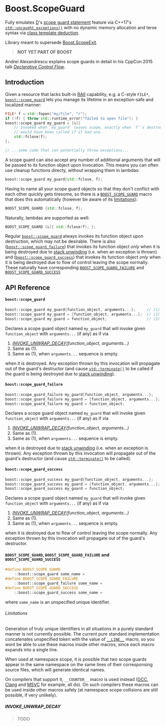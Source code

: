 # Boost.ScopeGuard

Fully emulates [D][D]'s [scope guard statement][D.ScopeGuardStatement] feature
via C++17's [`std::uncaught_exceptions()`][C++.UncaughtExceptions] with no
dynamic memory allocation and terse syntax via
[class template deduction][C++.ClassTemplateDeduction].

Library meant to supersede [Boost.ScopeExit][Boost.ScopeExit].

> **NOT YET PART OF BOOST**

Andrei Alexandrescu explains scope guards in detail in his CppCon 2015 talk
[_Declarative Control Flow_][YouTube.AlexandrescuTalk].

## Introduction

Given a resource that lacks built-in [RAII][RAII] capability, e.g. a C-style 
`FILE*`, [`boost::scope_guard`](#ApiReference.ScopeGuard) lets you manage its
lifetime in an exception-safe and localized manner:

```C++
FILE* f = std::fopen("my/file", "r");
if (!f) { throw std::runtime_error("failed to open file"); }
boost::scope_guard my_guard = [&]{
    // Invoked when `my_guard` leaves scope, exactly when `f`'s destructor
    // would have been called if it had one.
    std::fclose(f);
};

// ...some code that can potentially throw exceptions...
```

A scope guard can also accept any number of additional arguments that will be
passed to its function object upon invocation. This means you can often use 
cleanup functions directy, without wrapping them in lambdas:

```C++
boost::scope_guard my_guard{std::fclose, f};
```

Having to name all your scope guard objects so that they don't conflict with
each other quickly gets tiresome, so there is a
[`BOOST_SCOPE_GUARD`](#ApiReference.Macros) macro that does this automatically
(however be aware of its [limitations](#ApiReference.MacroLimitations)):

```C++
BOOST_SCOPE_GUARD {std::fclose, f};
```

Naturally, lambdas are supported as well:

```C++
BOOST_SCOPE_GUARD [&]{ std::fclose(f); };
```

Regular [`boost::scope_guard`](#ApiReference.ScopeGuard) always
invokes its function object upon destruction, which may not be desirable. There
is also ([`boost::scope_guard_failure`](#ApiReference.ScopeGuardFailure)) that
invokes its function object _only_ when it is being destroyed due to 
[stack unwinding][C++.StackUnwinding] (i.e. when an exception is thrown) and
([`boost::scope_guard_success`](#ApiReference.ScopeGuardSuccess)) that invokes
its function object _only_ when it is being destroyed due to flow of control
leaving the scope normally. These naturally have corresponding
[`BOOST_SCOPE_GUARD_FAILURE`](#ApiReference.Macros) and
[`BOOST_SCOPE_GUARD_SUCCESS`](#ApiReference.Macros)

## API Reference

#### <a name="ApiReference.ScopeGuard">`boost::scope_guard`</a>

```C++
boost::scope_guard my_guard{function_object, arguments...};     // (1)
boost::scope_guard my_guard = {function_object, arguments...};  // (2)
boost::scope_guard my_guard = function_object;                  // (3)
```

Declares a scope guard object named `my_guard` that will invoke given
`function_object` with `arguments...` (if any) as if via

1. <i>[INVOKE_UNWRAP_DECAY](#ApiReference.InvokeUnwrapDecay)(function_object,
    arguments...)</i>
2. Same as (1).
3. Same as (1), when `arguments...` sequence is empty.

when it is destroyed. Any exception thrown by this invocation will propagate 
out of the guard's destructor (and cause [`std::terminate()`][C++.Terminate] to
be called if the guard is being destroyed due to
[stack unwinding][C++.StackUnwinding]).

#### <a name="ApiReference.ScopeGuardFailure">`boost::scope_guard_failure`</a>

```C++
boost::scope_guard_failure my_guard{function_object, arguments...};     // (1)
boost::scope_guard_failure my_guard = {function_object, arguments...};  // (2)
boost::scope_guard_failure my_guard = function_object;                  // (3)
```

Declares a scope guard object named `my_guard` that will invoke given
`function_object` with `arguments...` (if any) as if via

1. <i>[INVOKE_UNWRAP_DECAY](#ApiReference.InvokeUnwrapDecay)(function_object,
    arguments...)</i>
2. Same as (1).
3. Same as (1), when `arguments...` sequence is empty.

when it is destroyed due to [stack unwinding][C++.StackUnwinding] (i.e. when an
exception is thrown). Any exception thrown by this invocation will propagate 
out of the guard's destructor (and cause [`std::terminate()`][C++.Terminate] to
be called).

#### <a name="ApiReference.ScopeGuardSuccess">`boost::scope_guard_success`</a>

```C++
boost::scope_guard_success my_guard{function_object, arguments...};     // (1)
boost::scope_guard_success my_guard = {function_object, arguments...};  // (2)
boost::scope_guard_success my_guard = function_object;                  // (3)
```

Declares a scope guard object named `my_guard` that will invoke given
`function_object` with `arguments...` (if any) as if via

1. <i>[INVOKE_UNWRAP_DECAY](#ApiReference.InvokeUnwrapDecay)(function_object,
    arguments...)</i>
2. Same as (1).
3. Same as (1), when `arguments...` sequence is empty.

when it is destroyed due to flow of control leaving the scope normally. Any
exception thrown by this invocation will propagate out of the guard's
destructor.

#### <a name="ApiReference.Macros">`BOOST_SCOPE_GUARD`, `BOOST_SCOPE_GUARD_FAILURE` and `BOOST_SCOPE_GUARD_SUCCESS`</a>

```C++
#define BOOST_SCOPE_GUARD
    ::boost::scope_guard some_name =
#define BOOST_SCOPE_GUARD_FAILURE
    ::boost::scope_guard_failure some_name =
#define BOOST_SCOPE_GUARD_SUCCESS
    ::boost::scope_guard_success some_name =
```

where `some_name` is an unspecified unique identifier.

###### <a name="ApiReference.MacroLimitations">Limitations</a>

Generation of truly unique identifiers in all situations in a purely 
standard manner is not currently possible. The current pure standard
implementation concatenates unspecified token with the value of
[`__LINE__`][C++.Line] macro, so you wont be able to use these macros inside
other macros, since each macro expands into a single line.

When used at namespace scope, it is possible that two scope guards appear in 
the same namespace on the same lines of their corresponsing source files, which
will generate identical names.

On compilers that support it, `__COUNTER__` macro is used instead
([GCC][C++.Counter.GCC], [Clang][C++.Counter.CLANG] and
[MSVC][C++.Counter.MSVC] for example, all do). On such compilers these macros
can be used inside other macros safely (at namespace scope collisions are
still possible, if very unlikely).

##### <a name="ApiReference.InvokeUnwrapDecay"><i>INVOKE_UNWRAP_DECAY</i></a>

> TODO



[Boost.ScopeExit]: http://www.boost.org/doc/libs/release/libs/scope_exit/doc/html/index.html
[D]: https://dlang.org/
[D.ScopeGuardStatement]: https://dlang.org/spec/statement.html#scope-guard-statement
[C++.UncaughtExceptions]: http://en.cppreference.com/w/cpp/error/uncaught_exception
[C++.ClassTemplateDeduction]: http://en.cppreference.com/w/cpp/language/class_template_deduction
[YouTube.AlexandrescuTalk]: https://youtu.be/WjTrfoiB0MQ
[RAII]: http://en.cppreference.com/w/cpp/language/raii
[C++.StackUnwinding]: http://en.cppreference.com/w/cpp/language/throw#Stack_unwinding
[C++.Terminate]: http://en.cppreference.com/w/cpp/error/terminate
[C++.Line]: http://en.cppreference.com/w/cpp/preprocessor/replace#Predefined_macros
[C++.Counter.GCC]: https://gcc.gnu.org/onlinedocs/cpp/Common-Predefined-Macros.html
[C++.Counter.CLANG]: https://clang.llvm.org/docs/LanguageExtensions.html#builtin-macros
[C++.Counter.MSVC]: https://msdn.microsoft.com/en-us/library/b0084kay.aspx
